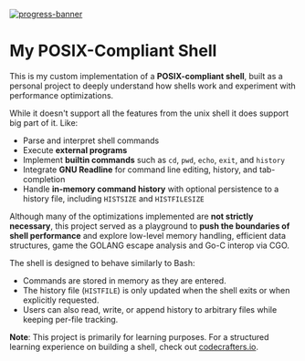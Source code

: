 [![progress-banner](https://backend.codecrafters.io/progress/shell/4e62f1ba-68a9-4bee-9cc2-bc22c187210e)](https://app.codecrafters.io/users/codecrafters-bot?r=2qF)

# My POSIX-Compliant Shell

This is my custom implementation of a **POSIX-compliant shell**, built as a personal project to deeply understand how shells work and experiment with performance optimizations.  

While it doesn't support all the features from the unix shell it does support big part of it. Like:

- Parse and interpret shell commands  
- Execute **external programs**  
- Implement **builtin commands** such as `cd`, `pwd`, `echo`, `exit`, and `history`  
- Integrate **GNU Readline** for command line editing, history, and tab-completion  
- Handle **in-memory command history** with optional persistence to a history file, including `HISTSIZE` and `HISTFILESIZE`  

Although many of the optimizations implemented are **not strictly necessary**, this project served as a playground to **push the boundaries of shell performance** and explore low-level memory handling, efficient data structures, game the GOLANG escape analysis and Go-C interop via CGO.  

The shell is designed to behave similarly to Bash:

- Commands are stored in memory as they are entered.  
- The history file (`HISTFILE`) is only updated when the shell exits or when explicitly requested.  
- Users can also read, write, or append history to arbitrary files while keeping per-file tracking.  

**Note**: This project is primarily for learning purposes. For a structured learning experience on building a shell, check out [codecrafters.io](https://codecrafters.io).  
